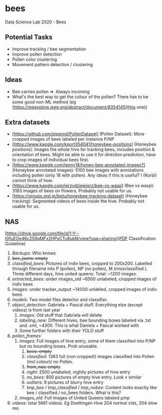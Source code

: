 # bees
Data Science Lab 2020 - Bees

## Potential Tasks
- Improve tracking / bee segmentation
- Improve pollen detection
- Pollen color clustering
- Movement pattern detection / clustering

## Ideas
- Bee carries pollen ⇒  Always incoming 
- What's the best way to get the colour of the pollen? There has to be some good non-ML method (eg [https://ieeexplore.ieee.org/abstract/document/8354145](this one))

## Extra datasets
- [https://github.com/piperod/PollenDataset] (Pollen Dataset): More cropped images of bees labeled per instance P/NP
- [https://www.kaggle.com/kport354041/honeybee-positions] (Honeybee positions): Images the whole hive for tracking bees, includes position & orientation of bees. Might be able to use it for direction prediction, have to crop images of individual bees first.
- [https://www.kaggle.com/jenny18/honey-bee-annotated-images?] (Honeybee annotated images): 5100 bee images with annotations including pollen (only 18 with pollen). Any ideas if this is useful? I (Korbi) cannot think of how.
- [https://www.kaggle.com/jerzydziewierz/bee-vs-wasp] (Bee vs wasp): 3183 images of bees on flowers. Probably not usable for us.
- [https://groups.oist.jp/bptu/honeybee-tracking-dataset] (Honeybee tracking): Segmented videos of bees inside the hive. Probably not usable for us.

## NAS
[https://drive.google.com/file/d/1-Y--t0fuEOe46c2S9qMFx2HPsCTu8ubN/view?usp=sharing](PDF Classification Guideline)


1. *Backups*: Who knows
2. ~~bee_jsons: empty~~
3. *classified_bees*: Pictures of indiv bees, cropped to 200x200. Labelled through filename into P (pollen), NP (no pollen), M (missclassified ). Three different days, hive united queens. Total: ~1200 images.
4. *extracted_bees*: under images_old ~6500 unlabeled, cropped images of indiv bees
5. *images*: under tracker_output ~14000 unlabled, cropped images of indiv bees
6. *models*: Two model files detector and classifier.
7. *object_detection*: Gabriela + Pascal stuff. Everything else (except videos) is from last year
    1. *images*: Old stuff that Gabriela will delete
    2. *labeling_new*: Different hives, bee bounding boxes labeled via .txt and .xml, ~4300. This is what Daniela + Pascal worked with
    3. Some further folders with their YOLO stuff
8. *pollen_frames*:
    1. *images*: Full images of hive entry, some of them classified into P/NP but no bounding boxes. Prob unusable.
        1. ~~bees: empty~~
        2. *classified*: 1363 full (non cropped!) images classified into Pollen (incl colour)/ no Pollen.
        3. ~~from_nas: empty~~
        4. *night*: 2500 unlabeled, nightly pictures of hive entry
        5. *no_bees*: 800 pictures of empty hive entry. Look v similar
        6. *outliers*: 9 pictures of blurry hive entry
        7. *tmp_bee* / *tmp_classified* / *tmp_nobee*: Content looks exactly like bee / classified / no_bees folders. What is this?
    2. *images_old*: Full images of United Queens labeled p/np
9. *videos*: total 5661 videos. Eg Doettingen Hive 204 normal vids, 204 slow mo.



